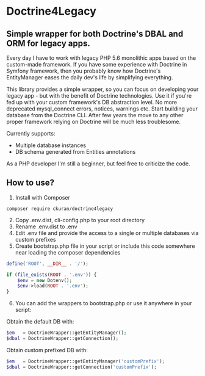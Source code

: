 # Doctrine4Legacy

## Simple wrapper for both Doctrine's DBAL and ORM for legacy apps.

Every day I have to work with legacy PHP 5.6 monolithic apps based on the custom-made framework. If you have some experience with Doctrine in Symfony framework, then you probably know how Doctrine's EntityManager eases the daily dev's life by simplifying everything.

This library provides a simple wrapper, so you can focus on developing your legacy app - but with the benefit of Doctrine technologies. Use it if you're fed up with your custom framework's DB abstraction level. No more deprecated mysql_connect errors, notices, warnings etc. Start building your database from the Doctrine CLI. After few years the move to any other proper framework relying on Doctrine will be much less troublesome.

Currently supports:
* Multiple database instances
* DB schema generated from Entities annotations

As a PHP developer I'm still a beginner, but feel free to criticize the code.

## How to use?

1. Install with Composer
```
composer require ckuran/doctrine4legacy
```
2. Copy .env.dist, cli-config.php to your root directory
3. Rename .env.dist to .env
4. Edit .env file and provide the access to a single or multiple databases via custom prefixes
5. Create bootstrap.php file in your script or include this code somewhere near loading the composer dependencies
```php
define('ROOT', __DIR__ . '/');

if (file_exists(ROOT . '.env')) {
    $env = new Dotenv();
    $env->load(ROOT . '.env');
}
```
6. You can add the wrappers to bootstrap.php or use it anywhere in your script:

Obtain the default DB with:
```php
$em   = DoctrineWrapper::getEntityManager();
$dbal = DoctrineWrapper::getConnection();
```

Obtain custom prefixed DB with:  
```php
$em   = DoctrineWrapper::getEntityManager('customPrefix');
$dbal = DoctrineWrapper::getConnection('customPrefix');
```
